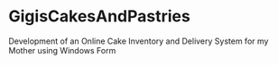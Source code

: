 # GigisCakesAndPastries
Development of an Online Cake Inventory and Delivery System for my Mother using Windows Form
